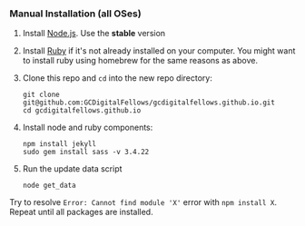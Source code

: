 ### Manual Installation (all OSes)

1. Install [Node.js](https://nodejs.org/en/). Use the __stable__ version

2. Install [Ruby](https://www.ruby-lang.org/en/documentation/installation/) if it's not already installed on your computer. You might want to install ruby using homebrew for the same reasons as above.

3. Clone this repo and `cd` into the new repo directory:

    ```shell
    git clone git@github.com:GCDigitalFellows/gcdigitalfellows.github.io.git
    cd gcdigitalfellows.github.io
    ```

4. Install node and ruby components:

    ```shell
    npm install jekyll
    sudo gem install sass -v 3.4.22
    ```
    
5. Run the update data script 
   ```shell
   node get_data
   ```
 Try to resolve `Error: Cannot find module 'X'` error with `npm install X`. Repeat until all packages are installed.
 
